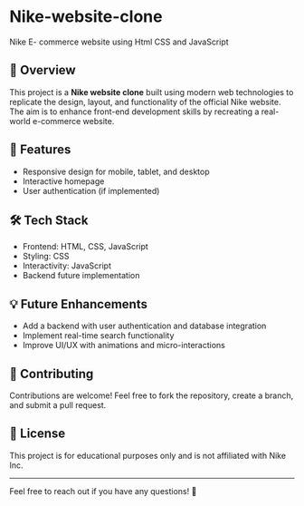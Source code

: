 # Nike-website-clone
Nike E- commerce website using Html CSS and JavaScript 

## 📌 Overview
This project is a **Nike website clone** built using modern web technologies to replicate the design, layout, and functionality of the official Nike website. The aim is to enhance front-end development skills by recreating a real-world e-commerce website.

## 🚀 Features
- Responsive design for mobile, tablet, and desktop
- Interactive homepage 
- User authentication (if implemented)

## 🛠️ Tech Stack
- Frontend: HTML, CSS, JavaScript
- Styling: CSS
- Interactivity: JavaScript 
- Backend future implementation


## 💡 Future Enhancements
- Add a backend with user authentication and database integration
- Implement real-time search functionality
- Improve UI/UX with animations and micro-interactions

## 🤝 Contributing
Contributions are welcome! Feel free to fork the repository, create a branch, and submit a pull request.

## 📜 License
This project is for educational purposes only and is not affiliated with Nike Inc.

---
Feel free to reach out if you have any questions! 🚀

